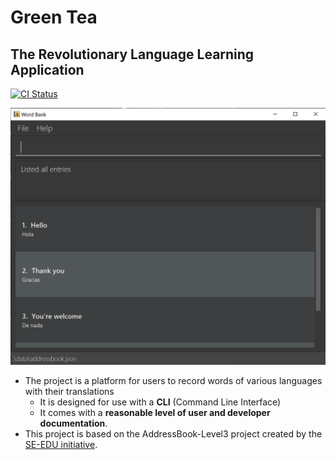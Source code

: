 # Green Tea
## The Revolutionary Language Learning Application

[![CI Status](https://github.com/AY2021S1-CS2103T-T09-4/tp/workflows/Java%20CI/badge.svg)](https://github.com/AY2021S1-CS2103T-T09-4/tp/actions)

![Ui](docs/images/Ui.png)


* The project is a platform for users to record words of various languages with their translations
  * It is designed for use with a **CLI** (Command Line Interface)
  * It comes with a **reasonable level of user and developer documentation**.
* This project is based on the AddressBook-Level3 project created by the [SE-EDU initiative](https://se-education.org).
